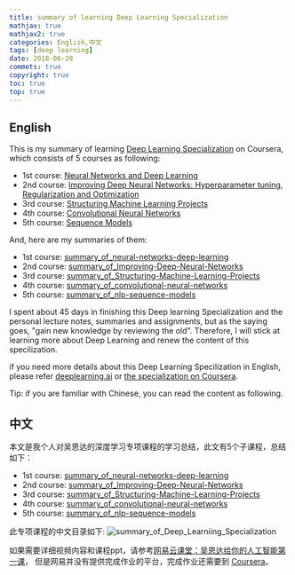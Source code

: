 ```yaml
---
title: summary of learning Deep Learning Specialization
mathjax: true
mathjax2: true
categories: English,中文
tags: [deep learning]
date: 2018-06-28
commets: true
copyright: true
toc: true
top: true
---
```


## English

This is my summary of learning [Deep Learning Specialization](https://www.coursera.org/specializations/deep-learning) on Coursera, which consists of 5 courses as following:
- 1st course: [Neural Networks and Deep Learning](https://www.coursera.org/learn/neural-networks-deep-learning)
- 2nd course: [Improving Deep Neural Networks: Hyperparameter tuning, Regularization and Optimization](https://www.coursera.org/learn/deep-neural-network)
- 3rd course: [Structuring Machine Learning Projects](https://www.coursera.org/learn/machine-learning-projects)
- 4th course: [Convolutional Neural Networks](https://www.coursera.org/learn/convolutional-neural-networks)
- 5th course: [Sequence Models](https://www.coursera.org/learn/nlp-sequence-models)

And, here are my summaries of them:

- 1st course: [summary_of_neural-networks-deep-learning](/2018/02/08/summary_of_neural-networks-deep-learning/)
- 2nd course: [summary_of_Improving-Deep-Neural-Networks](/2018/03/02/summary_of_Improving-Deep-Neural-Networks/)
- 3rd course: [summary_of_Structuring-Machine-Learning-Projects](/2018/04/03/summary_of_Structuring-Machine-Learning-Projects/)
- 4th course: [summary_of_convolutional-neural-networks](/2018/05/04/summary_of_convolutional-neural-networks/)
- 5th course: [summary_of_nlp-sequence-models](/2018/06/06/summary_of_nlp-sequence-models/)

I spent about 45 days in finishing this Deep learning Specialization and the personal lecture notes, summaries and assignments, but as the saying goes, "gain new knowledge by reviewing the old". Therefore, I will stick at learning more about Deep Learning and renew the content of this specilization.

if you need more details about this Deep Learning Specilization in English, please refer [deeplearning.ai](https://deeplearning.ai) or [the specialization on Coursera](https://www.coursera.org/specializations/deep-learning).


Tip: if you are familiar with Chinese, you can read the content as following.

## 中文

本文是我个人对吴恩达的深度学习专项课程的学习总结，此文有5个子课程，总结如下：

- 1st course: [summary_of_neural-networks-deep-learning](/2018/02/08/summary_of_neural-networks-deep-learning/)
- 2nd course: [summary_of_Improving-Deep-Neural-Networks](/2018/03/02/summary_of_Improving-Deep-Neural-Networks/)
- 3rd course: [summary_of_Structuring-Machine-Learning-Projects](/2018/04/03/summary_of_Structuring-Machine-Learning-Projects/)
- 4th course: [summary_of_convolutional-neural-networks](/2018/05/04/summary_of_convolutional-neural-networks/)
- 5th course: [summary_of_nlp-sequence-models](/2018/06/06/summary_of_nlp-sequence-models/)

此专项课程的中文目录如下:
![summary_of_Deep_Learniing_Specialization](http://q6gm8fomw.bkt.clouddn.com/gitpage/deeplearning.ai/summary_of_Deep_Learning_Specialization.png)

如果需要详细视频内容和课程ppt，请参考[网易云课堂：吴恩达给你的人工智能第一课](https://mooc.study.163.com/smartSpec/detail/1001319001.htm)， 但是网易并没有提供完成作业的平台，完成作业还需要到 [Coursera](https://www.coursera.org/specializations/deep-learning)。